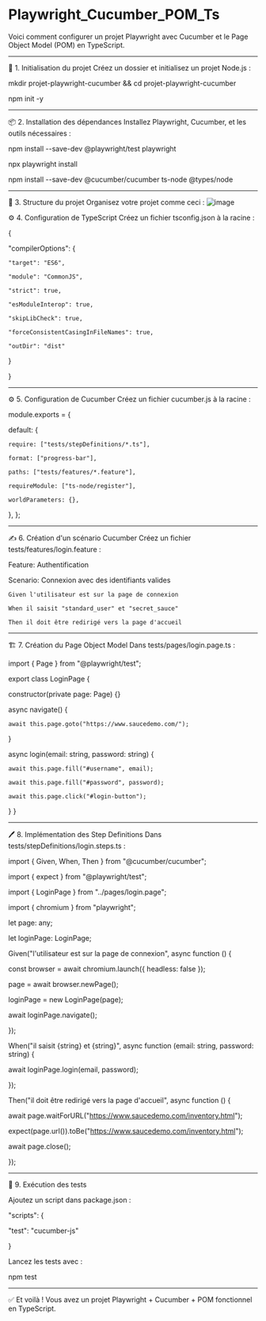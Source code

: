 # Playwright_Cucumber_POM_Ts
Voici comment configurer un projet Playwright avec Cucumber et le Page Object Model (POM) en TypeScript.
________________________________________
🚀 1. Initialisation du projet
Créez un dossier et initialisez un projet Node.js :


mkdir projet-playwright-cucumber && cd projet-playwright-cucumber


npm init -y
________________________________________
📦 2. Installation des dépendances
Installez Playwright, Cucumber, et les outils nécessaires :


npm install --save-dev @playwright/test playwright


npx playwright install


npm install --save-dev @cucumber/cucumber ts-node @types/node


________________________________________
📁 3. Structure du projet
Organisez votre projet comme ceci :
![image](https://github.com/user-attachments/assets/ca42c675-764b-42be-881d-2bcf96e76475)


⚙️ 4. Configuration de TypeScript
Créez un fichier tsconfig.json à la racine :


{

  "compilerOptions": {
  
    "target": "ES6",
    
    "module": "CommonJS",
    
    "strict": true,
    
    "esModuleInterop": true,
    
    "skipLibCheck": true,
    
    "forceConsistentCasingInFileNames": true,
    
    "outDir": "dist"
    
  }
  
}
________________________________________
⚙️ 5. Configuration de Cucumber
Créez un fichier cucumber.js à la racine :


module.exports = {

  default: {
  
    require: ["tests/stepDefinitions/*.ts"],
    
    format: ["progress-bar"],
    
    paths: ["tests/features/*.feature"],
    
    requireModule: ["ts-node/register"],
    
    worldParameters: {},
    
  },
};
________________________________________





✍️ 6. Création d'un scénario Cucumber
Créez un fichier tests/features/login.feature :


Feature: Authentification


  Scenario: Connexion avec des identifiants valides
  
    Given l'utilisateur est sur la page de connexion
    
    When il saisit "standard_user" et "secret_sauce"
    
    Then il doit être redirigé vers la page d'accueil

    
________________________________________
🏗 7. Création du Page Object Model
Dans tests/pages/login.page.ts :


import { Page } from "@playwright/test";


export class LoginPage {

  constructor(private page: Page) {}
  

  async navigate() {
  
    await this.page.goto("https://www.saucedemo.com/");
    
  }
  

  async login(email: string, password: string) {
  
    await this.page.fill("#username", email);
    
    await this.page.fill("#password", password);
    
    await this.page.click("#login-button");
    
  }
}
________________________________________




🖊 8. Implémentation des Step Definitions
Dans tests/stepDefinitions/login.steps.ts :


import { Given, When, Then } from "@cucumber/cucumber";

import { expect } from "@playwright/test";

import { LoginPage } from "../pages/login.page";

import { chromium } from "playwright";


let page: any;

let loginPage: LoginPage;


Given("l'utilisateur est sur la page de connexion", async function () {

  const browser = await chromium.launch({ headless: false });
  
  page = await browser.newPage();
  
  loginPage = new LoginPage(page);
  
  await loginPage.navigate();
  
});

When("il saisit {string} et {string}", async function (email: string, password: string) {

  await loginPage.login(email, password);
  
});

Then("il doit être redirigé vers la page d'accueil", async function () {

  await page.waitForURL("https://www.saucedemo.com/inventory.html");
  
  expect(page.url()).toBe("https://www.saucedemo.com/inventory.html");
  
  await page.close();
  
});
________________________________________




🎯 9. Exécution des tests

Ajoutez un script dans package.json :


"scripts": {

  "test": "cucumber-js"
  
}


Lancez les tests avec :

npm test
________________________________________

✅ Et voilà ! Vous avez un projet Playwright + Cucumber + POM fonctionnel en TypeScript.
